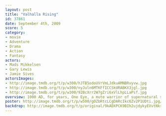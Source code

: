```yaml
---
layout: post
title: "Valhalla Rising"
id: 37861
date: September 4th, 2009
score: 5
category:
- movie
- Adventure
- Drama
- Action
- Fantasy
actors:
- Mads Mikkelsen
- Gary Lewis
- Jamie Sives
actorsImages:
- http://image.tmdb.org/t/p/w300/hJTB5odoUVrVmLJdkuAMNBRvyvw.jpg
- http://image.tmdb.org/t/p/w300/nyJuln6MTKFfICCSkURABKX3jgl.jpg
- http://image.tmdb.org/t/p/w300/92BcXrr2W7gZri6xVlLhpLLaPsf.jpg
overview: 1000 AD, for years, One Eye, a mute warrior of supernatural strength, has been held prisoner by the Norse chieftain Barde. Aided by Are, a boy slave, One Eye slays his captor and together he and Are escape, beginning a journey into the heart of darkness. On their flight, One Eye and Are board a Viking vessel, but the ship is soon engulfed by an endless fog that clears only as the crew sights an unknown land. As the new world reveals its secrets and the Vikings confront their terrible and bloody fate, One Eye discovers his true self.
poster: http://image.tmdb.org/t/p/w500/gOZbRtcLCgDARcIkc6Zv2P1UDti.jpg/
backdrop: http://image.tmdb.org/t/p/original/9kADXPCK9BIh2ujdykyEVvtNkrL.jpg
---
```

